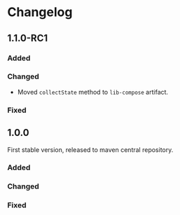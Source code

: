 # Changelog

## 1.1.0-RC1

### Added
### Changed
- Moved `collectState` method to `lib-compose` artifact.
### Fixed


## 1.0.0

First stable version, released to maven central repository.

### Added
### Changed
### Fixed